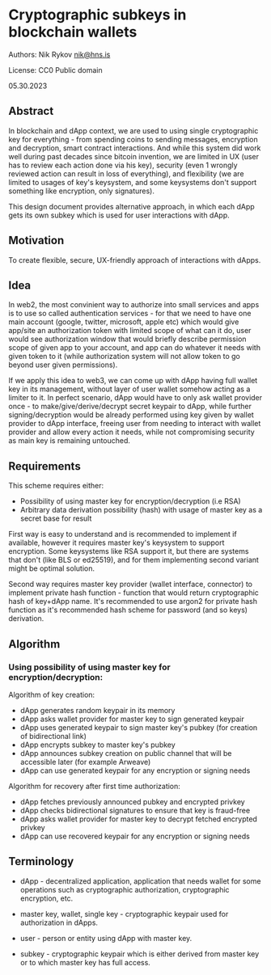 # Cryptographic subkeys in blockchain wallets
Authors: Nik Rykov <nik@hns.is>

License: CC0 Public domain

05.30.2023



## Abstract
In blockchain and dApp context, we are used to using single cryptographic key for everything - from spending coins to sending messages, encryption and decryption, smart contract interactions.
And while this system did work well during past decades since bitcoin invention, we are limited in UX (user has to review each action done via his key), security (even 1 wrongly reviewed action can result in loss of everything), and flexibility (we are limited to usages of key's keysystem, and some keysystems don't support something like encryption, only signatures).

This design document provides alternative approach, in which each dApp gets its own subkey which is used for user interactions with dApp.

## Motivation
To create flexible, secure, UX-friendly approach of interactions with dApps.

## Idea
In web2, the most convinient way to authorize into small services and apps is to use so called authentication services - for that we need to have one main account (google, twitter, microsoft, apple etc) which would give app/site an authorization token with limited scope of what can it do, user would see authorization window that would briefly describe permission scope of given app to your account, and app can do whatever it needs with given token to it (while authorization system will not allow token to go beyond user given permissions).

If we apply this idea to web3, we can come up with dApp having full wallet key in its management, without layer of user wallet somehow acting as a limiter to it. 
In perfect scenario, dApp would have to only ask wallet provider once - to make/give/derive/decrypt secret keypair to dApp, while further signing/decryption would be already performed using key given by wallet provider to dApp interface, freeing user from needing to interact with wallet provider and allow every action it needs, while not compromising security as main key is remaining untouched. 


## Requirements

This scheme requires either:
- Possibility of using master key for encryption/decryption (i.e RSA)
- Arbitrary data derivation possibility (hash) with usage of master key as a secret base for result

First way is easy to understand and is recommended to implement if available, however it requires master key's keysystem to support encryption. 
Some keysystems like RSA support it, but there are systems that don't (like BLS or ed25519), and for them implementing second variant might be optimal solution.

Second way requires master key provider (wallet interface, connector) to implement private hash function - function that would return cryptographic hash of key+dApp name.
It's recommended to use argon2 for private hash function as it's recommended hash scheme for password (and so keys) derivation.

## Algorithm

### Using possibility of using master key for encryption/decryption:

Algorithm of key creation: 
- dApp generates random keypair in its memory
- dApp asks wallet provider for master key to sign generated keypair
- dApp uses generated keypair to sign master key's pubkey (for creation of bidirectional link)
- dApp encrypts subkey to master key's pubkey
- dApp announces subkey creation on public channel that will be accessible later (for example Arweave)
- dApp can use generated keypair for any encryption or signing needs

Algorithm for recovery after first time authorization:
- dApp fetches previously announced pubkey and encrypted privkey
- dApp checks bidirectional signatures to ensure that key is fraud-free
- dApp asks wallet provider for master key to decrypt fetched encrypted privkey
- dApp can use recovered keypair for any encryption or signing needs




## Terminology

- dApp - decentralized application, application that needs wallet for some operations such as cryptographic authorization, cryptographic encryption, etc. 

- master key, wallet, single key - cryptographic keypair used for authorization in dApps.

- user - person or entity using dApp with master key. 

- subkey - cryptographic keypair which is either derived from master key or to which master key has full access.
 
